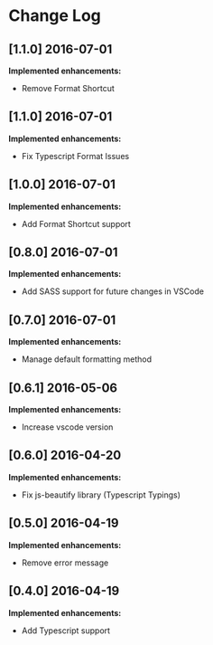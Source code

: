 # Change Log

## [1.1.0] 2016-07-01

**Implemented enhancements:**

- Remove Format Shortcut

## [1.1.0] 2016-07-01

**Implemented enhancements:**

- Fix Typescript Format Issues

## [1.0.0] 2016-07-01

**Implemented enhancements:**

- Add Format Shortcut support

## [0.8.0] 2016-07-01

**Implemented enhancements:**

- Add SASS support for future changes in VSCode

## [0.7.0] 2016-07-01

**Implemented enhancements:**

- Manage default formatting method 

## [0.6.1] 2016-05-06

**Implemented enhancements:**

- Increase vscode version

## [0.6.0] 2016-04-20

**Implemented enhancements:**

- Fix js-beautify library (Typescript Typings)

## [0.5.0] 2016-04-19

**Implemented enhancements:**

- Remove error message

## [0.4.0] 2016-04-19

**Implemented enhancements:**

- Add Typescript support